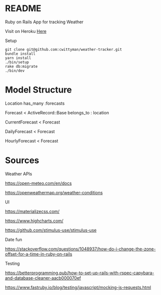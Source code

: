 # README
Ruby on Rails App for tracking Weather

Visit on Heroku [Here](https://cwitty-weather.herokuapp.com/)

Setup

```
git clone git@github.com:cwittyman/weather-tracker.git
bundle install
yarn install
./bin/setup
rake db:migrate
./bin/dev
```


# Model Structure

Location
    has_many :forecasts

Forecast < ActiveRecord::Base
    belongs_to : location

CurrentForecast < Forecast

DailyForecast < Forecast

HourlyForecast < Forecast

# Sources

Weather APIs

https://open-meteo.com/en/docs

https://openweathermap.org/weather-conditions

UI

https://materializecss.com/

https://www.highcharts.com/

https://github.com/stimulus-use/stimulus-use

Date fun

https://stackoverflow.com/questions/1048937/how-do-i-change-the-zone-offset-for-a-time-in-ruby-on-rails

Testing

https://betterprogramming.pub/how-to-set-up-rails-with-rspec-capybara-and-database-cleaner-aacb000070ef

https://www.fastruby.io/blog/testing/javascript/mocking-js-requests.html
